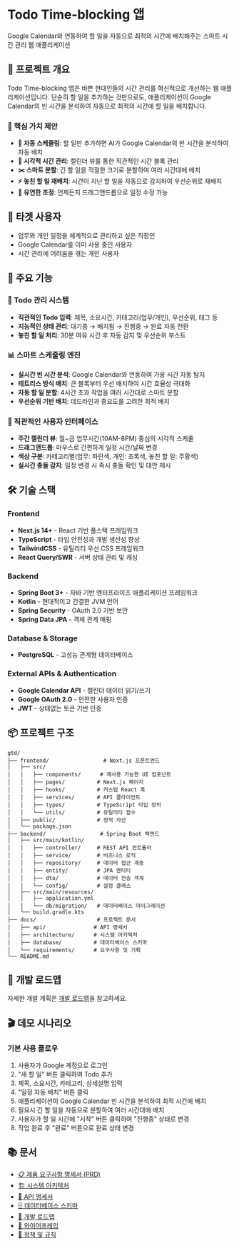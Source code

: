 # Todo Time-blocking 앱

Google Calendar와 연동하여 할 일을 자동으로 최적의 시간에 배치해주는 스마트 시간 관리 웹 애플리케이션

## 🎯 프로젝트 개요

Todo Time-blocking 앱은 바쁜 현대인들의 시간 관리를 혁신적으로 개선하는 웹 애플리케이션입니다. 단순히 할 일을 추가하는 것만으로도, 애플리케이션이 Google Calendar의 빈 시간을 분석하여 자동으로 최적의 시간에 할 일을 배치합니다.

### 🌟 핵심 가치 제안

- **🤖 자동 스케줄링**: 할 일만 추가하면 AI가 Google Calendar의 빈 시간을 분석하여 자동 배치
- **📅 시각적 시간 관리**: 캘린더 뷰를 통한 직관적인 시간 블록 관리
- **✂️ 스마트 분할**: 긴 할 일을 적절한 크기로 분할하여 여러 시간대에 배치
- **⚡ 놓친 할 일 재배치**: 시간이 지난 할 일을 자동으로 감지하여 우선순위로 재배치
- **🎨 유연한 조정**: 언제든지 드래그앤드롭으로 일정 수정 가능

## 🎯 타겟 사용자

- 업무와 개인 일정을 체계적으로 관리하고 싶은 직장인
- Google Calendar를 이미 사용 중인 사용자
- 시간 관리에 어려움을 겪는 개인 사용자

## 🚀 주요 기능

### 📝 Todo 관리 시스템
- **직관적인 Todo 입력**: 제목, 소요시간, 카테고리(업무/개인), 우선순위, 태그 등
- **지능적인 상태 관리**: 대기중 → 배치됨 → 진행중 → 완료 자동 전환
- **놓친 할 일 처리**: 30분 여유 시간 후 자동 감지 및 우선순위 부스트

### 📊 스마트 스케줄링 엔진
- **실시간 빈 시간 분석**: Google Calendar와 연동하여 가용 시간 자동 탐지
- **테트리스 방식 배치**: 큰 블록부터 우선 배치하여 시간 효율성 극대화
- **자동 할 일 분할**: 4시간 초과 작업을 여러 시간대로 스마트 분할
- **우선순위 기반 배치**: 데드라인과 중요도를 고려한 최적 배치

### 🎨 직관적인 사용자 인터페이스
- **주간 캘린더 뷰**: 월~금 업무시간(10AM-8PM) 중심의 시각적 스케줄
- **드래그앤드롭**: 마우스로 간편하게 일정 시간/날짜 변경
- **색상 구분**: 카테고리별(업무: 파란색, 개인: 초록색, 놓친 할 일: 주황색)
- **실시간 충돌 감지**: 일정 변경 시 즉시 충돌 확인 및 대안 제시

## 🛠 기술 스택

### Frontend
- **Next.js 14+** - React 기반 풀스택 프레임워크
- **TypeScript** - 타입 안전성과 개발 생산성 향상
- **TailwindCSS** - 유틸리티 우선 CSS 프레임워크
- **React Query/SWR** - 서버 상태 관리 및 캐싱

### Backend
- **Spring Boot 3+** - 자바 기반 엔터프라이즈 애플리케이션 프레임워크
- **Kotlin** - 현대적이고 간결한 JVM 언어
- **Spring Security** - OAuth 2.0 기반 보안
- **Spring Data JPA** - 객체 관계 매핑

### Database & Storage
- **PostgreSQL** - 고성능 관계형 데이터베이스

### External APIs & Authentication
- **Google Calendar API** - 캘린더 데이터 읽기/쓰기
- **Google OAuth 2.0** - 안전한 사용자 인증
- **JWT** - 상태없는 토큰 기반 인증

## 📦 프로젝트 구조

```
gtd/
├── frontend/                 # Next.js 프론트엔드
│   ├── src/
│   │   ├── components/      # 재사용 가능한 UI 컴포넌트
│   │   ├── pages/          # Next.js 페이지
│   │   ├── hooks/          # 커스텀 React 훅
│   │   ├── services/       # API 클라이언트
│   │   ├── types/          # TypeScript 타입 정의
│   │   └── utils/          # 유틸리티 함수
│   ├── public/             # 정적 자산
│   └── package.json
├── backend/                 # Spring Boot 백엔드
│   ├── src/main/kotlin/
│   │   ├── controller/     # REST API 컨트롤러
│   │   ├── service/        # 비즈니스 로직
│   │   ├── repository/     # 데이터 접근 계층
│   │   ├── entity/         # JPA 엔티티
│   │   ├── dto/            # 데이터 전송 객체
│   │   └── config/         # 설정 클래스
│   ├── src/main/resources/
│   │   ├── application.yml
│   │   └── db/migration/   # 데이터베이스 마이그레이션
│   └── build.gradle.kts
├── docs/                   # 프로젝트 문서
│   ├── api/               # API 명세서
│   ├── architecture/      # 시스템 아키텍처
│   ├── database/          # 데이터베이스 스키마
│   └── requirements/      # 요구사항 및 기획
└── README.md
```

## 🚦 개발 로드맵

자세한 개발 계획은 [개발 로드맵](/docs/sprint/development-roadmap.md)을 참고하세요.

## 🎬 데모 시나리오

### 기본 사용 플로우
1. 사용자가 Google 계정으로 로그인
2. "새 할 일" 버튼 클릭하여 Todo 추가
3. 제목, 소요시간, 카테고리, 상세설명 입력
4. "일정 자동 배치" 버튼 클릭
5. 애플리케이션이 Google Calendar 빈 시간을 분석하여 최적 시간에 배치
6. 필요시 긴 할 일을 자동으로 분할하여 여러 시간대에 배치
7. 사용자가 할 일 시간에 "시작" 버튼 클릭하여 "진행중" 상태로 변경
8. 작업 완료 후 "완료" 버튼으로 완료 상태 변경

## 📚 문서

- [📋 제품 요구사항 명세서 (PRD)](/docs/requirement/PRD.md)
- [🏗 시스템 아키텍처](/docs/architecture/system-architecture.md)
- [🔌 API 명세서](/docs/api/api-specification.md)
- [🗄 데이터베이스 스키마](/docs/database/database-schema.md)
- [🚀 개발 로드맵](/docs/sprint/development-roadmap.md)
- [🎨 와이어프레임](/docs/requirement/wireframe.md)
- [📐 정책 및 규칙](/docs/requirement/policy.md)
